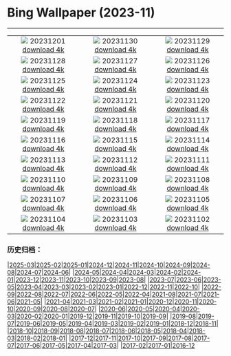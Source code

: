 # Bing Wallpaper (2023-11)
**************
| | | |
|:-:|:-:|:-:|
| ![](https://www.bing.com/th?id=OHR.IcebergAntarctica_ZH-CN2053356825_1920x1080.jpg) 20231201 [download 4k](https://www.bing.com/th?id=OHR.IcebergAntarctica_ZH-CN2053356825_UHD.jpg) | ![](https://www.bing.com/th?id=OHR.TrotternishStorr_ZH-CN2508882441_1920x1080.jpg) 20231130 [download 4k](https://www.bing.com/th?id=OHR.TrotternishStorr_ZH-CN2508882441_UHD.jpg) | ![](https://www.bing.com/th?id=OHR.SchwerinerSchloss_ZH-CN2390476345_1920x1080.jpg) 20231129 [download 4k](https://www.bing.com/th?id=OHR.SchwerinerSchloss_ZH-CN2390476345_UHD.jpg) |
| ![](https://www.bing.com/th?id=OHR.AssiniboineProvincialPark_ZH-CN2270275151_1920x1080.jpg) 20231128 [download 4k](https://www.bing.com/th?id=OHR.AssiniboineProvincialPark_ZH-CN2270275151_UHD.jpg) | ![](https://www.bing.com/th?id=OHR.RioNegro_ZH-CN2121977810_1920x1080.jpg) 20231127 [download 4k](https://www.bing.com/th?id=OHR.RioNegro_ZH-CN2121977810_UHD.jpg) | ![](https://www.bing.com/th?id=OHR.BradgateFallow_ZH-CN1852334581_1920x1080.jpg) 20231126 [download 4k](https://www.bing.com/th?id=OHR.BradgateFallow_ZH-CN1852334581_UHD.jpg) |
| ![](https://www.bing.com/th?id=OHR.TajoRiver_ZH-CN1752559204_1920x1080.jpg) 20231125 [download 4k](https://www.bing.com/th?id=OHR.TajoRiver_ZH-CN1752559204_UHD.jpg) | ![](https://www.bing.com/th?id=OHR.HallofMosses_ZH-CN1565129809_1920x1080.jpg) 20231124 [download 4k](https://www.bing.com/th?id=OHR.HallofMosses_ZH-CN1565129809_UHD.jpg) | ![](https://www.bing.com/th?id=OHR.TeideNational_ZH-CN1367200520_1920x1080.jpg) 20231123 [download 4k](https://www.bing.com/th?id=OHR.TeideNational_ZH-CN1367200520_UHD.jpg) |
| ![](https://www.bing.com/th?id=OHR.SnakeRiverTeton_ZH-CN1213535303_1920x1080.jpg) 20231122 [download 4k](https://www.bing.com/th?id=OHR.SnakeRiverTeton_ZH-CN1213535303_UHD.jpg) | ![](https://www.bing.com/th?id=OHR.HelloSeal_ZH-CN1064568368_1920x1080.jpg) 20231121 [download 4k](https://www.bing.com/th?id=OHR.HelloSeal_ZH-CN1064568368_UHD.jpg) | ![](https://www.bing.com/th?id=OHR.CastleCoch_ZH-CN0917284602_1920x1080.jpg) 20231120 [download 4k](https://www.bing.com/th?id=OHR.CastleCoch_ZH-CN0917284602_UHD.jpg) |
| ![](https://www.bing.com/th?id=OHR.FrozenBog_ZH-CN0712859386_1920x1080.jpg) 20231119 [download 4k](https://www.bing.com/th?id=OHR.FrozenBog_ZH-CN0712859386_UHD.jpg) | ![](https://www.bing.com/th?id=OHR.MilsePolarBear_ZH-CN0567475122_1920x1080.jpg) 20231118 [download 4k](https://www.bing.com/th?id=OHR.MilsePolarBear_ZH-CN0567475122_UHD.jpg) | ![](https://www.bing.com/th?id=OHR.BadRiver_ZH-CN0416550169_1920x1080.jpg) 20231117 [download 4k](https://www.bing.com/th?id=OHR.BadRiver_ZH-CN0416550169_UHD.jpg) |
| ![](https://www.bing.com/th?id=OHR.AthensAcropolis_ZH-CN9942357439_1920x1080.jpg) 20231116 [download 4k](https://www.bing.com/th?id=OHR.AthensAcropolis_ZH-CN9942357439_UHD.jpg) | ![](https://www.bing.com/th?id=OHR.SarekSweden_ZH-CN9728518595_1920x1080.jpg) 20231115 [download 4k](https://www.bing.com/th?id=OHR.SarekSweden_ZH-CN9728518595_UHD.jpg) | ![](https://www.bing.com/th?id=OHR.RussellLupines_ZH-CN8552113285_1920x1080.jpg) 20231114 [download 4k](https://www.bing.com/th?id=OHR.RussellLupines_ZH-CN8552113285_UHD.jpg) |
| ![](https://www.bing.com/th?id=OHR.OliveOrchard_ZH-CN8198989130_1920x1080.jpg) 20231113 [download 4k](https://www.bing.com/th?id=OHR.OliveOrchard_ZH-CN8198989130_UHD.jpg) | ![](https://www.bing.com/th?id=OHR.MallarDucks_ZH-CN7422818269_1920x1080.jpg) 20231112 [download 4k](https://www.bing.com/th?id=OHR.MallarDucks_ZH-CN7422818269_UHD.jpg) | ![](https://www.bing.com/th?id=OHR.ValDiFunes_ZH-CN2080915930_1920x1080.jpg) 20231111 [download 4k](https://www.bing.com/th?id=OHR.ValDiFunes_ZH-CN2080915930_UHD.jpg) |
| ![](https://www.bing.com/th?id=OHR.BadlandsSunrise_ZH-CN5906162228_1920x1080.jpg) 20231110 [download 4k](https://www.bing.com/th?id=OHR.BadlandsSunrise_ZH-CN5906162228_UHD.jpg) | ![](https://www.bing.com/th?id=OHR.NorwayBirch_ZH-CN5482311438_1920x1080.jpg) 20231109 [download 4k](https://www.bing.com/th?id=OHR.NorwayBirch_ZH-CN5482311438_UHD.jpg) | ![](https://www.bing.com/th?id=OHR.LiDong2023_ZH-CN5089092069_1920x1080.jpg) 20231108 [download 4k](https://www.bing.com/th?id=OHR.LiDong2023_ZH-CN5089092069_UHD.jpg) |
| ![](https://www.bing.com/th?id=OHR.KirkilaiTower_ZH-CN4058404632_1920x1080.jpg) 20231107 [download 4k](https://www.bing.com/th?id=OHR.KirkilaiTower_ZH-CN4058404632_UHD.jpg) | ![](https://www.bing.com/th?id=OHR.LagoPehoe_ZH-CN3367356273_1920x1080.jpg) 20231106 [download 4k](https://www.bing.com/th?id=OHR.LagoPehoe_ZH-CN3367356273_UHD.jpg) | ![](https://www.bing.com/th?id=OHR.SilencioSpain_ZH-CN2955614478_1920x1080.jpg) 20231105 [download 4k](https://www.bing.com/th?id=OHR.SilencioSpain_ZH-CN2955614478_UHD.jpg) |
| ![](https://www.bing.com/th?id=OHR.BisonSnow_ZH-CN2483472629_1920x1080.jpg) 20231104 [download 4k](https://www.bing.com/th?id=OHR.BisonSnow_ZH-CN2483472629_UHD.jpg) | ![](https://www.bing.com/th?id=OHR.SeaNettles_ZH-CN1735729435_1920x1080.jpg) 20231103 [download 4k](https://www.bing.com/th?id=OHR.SeaNettles_ZH-CN1735729435_UHD.jpg) | ![](https://www.bing.com/th?id=OHR.DeathValleySalt_ZH-CN8438207719_1920x1080.jpg) 20231102 [download 4k](https://www.bing.com/th?id=OHR.DeathValleySalt_ZH-CN8438207719_UHD.jpg) |

### 历史归档：

|[2025-03](/../2025-03/2025-03.md)|[2025-02](/../2025-02/2025-02.md)|[2025-01](/../2025-01/2025-01.md)|[2024-12](/../2024-12/2024-12.md)|[2024-11](/../2024-11/2024-11.md)|[2024-10](/../2024-10/2024-10.md)|[2024-09](/../2024-09/2024-09.md)|[2024-08](/../2024-08/2024-08.md)|[2024-07](/../2024-07/2024-07.md)|[2024-06](/../2024-06/2024-06.md)|
|[2024-05](/../2024-05/2024-05.md)|[2024-04](/../2024-04/2024-04.md)|[2024-03](/../2024-03/2024-03.md)|[2024-02](/../2024-02/2024-02.md)|[2024-01](/../2024-01/2024-01.md)|[2023-12](/../2023-12/2023-12.md)|[2023-11](/2023-11.md)|[2023-10](/../2023-10/2023-10.md)|[2023-09](/../2023-09/2023-09.md)|[2023-08](/../2023-08/2023-08.md)|
|[2023-07](/../2023-07/2023-07.md)|[2023-06](/../2023-06/2023-06.md)|[2023-05](/../2023-05/2023-05.md)|[2023-04](/../2023-04/2023-04.md)|[2023-03](/../2023-03/2023-03.md)|[2023-02](/../2023-02/2023-02.md)|[2023-01](/../2023-01/2023-01.md)|[2022-12](/../2022-12/2022-12.md)|[2022-11](/../2022-11/2022-11.md)|[2022-10](/../2022-10/2022-10.md)|
|[2022-09](/../2022-09/2022-09.md)|[2022-08](/../2022-08/2022-08.md)|[2022-07](/../2022-07/2022-07.md)|[2022-06](/../2022-06/2022-06.md)|[2022-05](/../2022-05/2022-05.md)|[2022-04](/../2022-04/2022-04.md)|[2021-08](/../2021-08/2021-08.md)|[2021-07](/../2021-07/2021-07.md)|[2021-06](/../2021-06/2021-06.md)|[2021-05](/../2021-05/2021-05.md)|
|[2021-04](/../2021-04/2021-04.md)|[2021-03](/../2021-03/2021-03.md)|[2021-02](/../2021-02/2021-02.md)|[2021-01](/../2021-01/2021-01.md)|[2020-12](/../2020-12/2020-12.md)|[2020-11](/../2020-11/2020-11.md)|[2020-10](/../2020-10/2020-10.md)|[2020-09](/../2020-09/2020-09.md)|[2020-08](/../2020-08/2020-08.md)|[2020-07](/../2020-07/2020-07.md)|
|[2020-06](/../2020-06/2020-06.md)|[2020-05](/../2020-05/2020-05.md)|[2020-04](/../2020-04/2020-04.md)|[2020-03](/../2020-03/2020-03.md)|[2020-02](/../2020-02/2020-02.md)|[2020-01](/../2020-01/2020-01.md)|[2019-12](/../2019-12/2019-12.md)|[2019-11](/../2019-11/2019-11.md)|[2019-10](/../2019-10/2019-10.md)|[2019-09](/../2019-09/2019-09.md)|
|[2019-08](/../2019-08/2019-08.md)|[2019-07](/../2019-07/2019-07.md)|[2019-06](/../2019-06/2019-06.md)|[2019-05](/../2019-05/2019-05.md)|[2019-04](/../2019-04/2019-04.md)|[2019-03](/../2019-03/2019-03.md)|[2019-02](/../2019-02/2019-02.md)|[2019-01](/../2019-01/2019-01.md)|[2018-12](/../2018-12/2018-12.md)|[2018-11](/../2018-11/2018-11.md)|
|[2018-10](/../2018-10/2018-10.md)|[2018-09](/../2018-09/2018-09.md)|[2018-08](/../2018-08/2018-08.md)|[2018-07](/../2018-07/2018-07.md)|[2018-06](/../2018-06/2018-06.md)|[2018-05](/../2018-05/2018-05.md)|[2018-04](/../2018-04/2018-04.md)|[2018-03](/../2018-03/2018-03.md)|[2018-02](/../2018-02/2018-02.md)|[2018-01](/../2018-01/2018-01.md)|
|[2017-12](/../2017-12/2017-12.md)|[2017-11](/../2017-11/2017-11.md)|[2017-10](/../2017-10/2017-10.md)|[2017-09](/../2017-09/2017-09.md)|[2017-08](/../2017-08/2017-08.md)|[2017-07](/../2017-07/2017-07.md)|[2017-06](/../2017-06/2017-06.md)|[2017-05](/../2017-05/2017-05.md)|[2017-04](/../2017-04/2017-04.md)|[2017-03](/../2017-03/2017-03.md)|
|[2017-02](/../2017-02/2017-02.md)|[2017-01](/../2017-01/2017-01.md)|[2016-12](/../2016-12/2016-12.md)